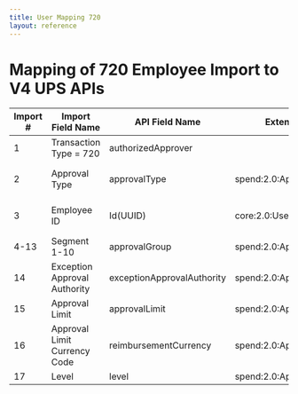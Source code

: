 ```yaml
---
title: User Mapping 720
layout: reference
---
```

# Mapping of 720 Employee Import to V4 UPS APIs

Import #|Import Field Name|API Field Name|Extension|Notes
---|---|---|---|---|
1|Transaction Type = 720|authorizedApprover|
2|Approval Type|approvalType|spend:2.0:ApproverLimit|Values: payment, request, report, purchaseRequest
3|Employee ID|Id(UUID)|core:2.0:User| Must be an existing employee ID
4-13|Segment 1-10|approvalGroup|spend:2.0:ApproverLimit
14|Exception Approval Authority|exceptionApprovalAuthority|spend:2.0:ApproverLimit
15|Approval Limit|approvalLimit|spend:2.0:ApproverLimit
16|Approval Limit Currency Code|reimbursementCurrency|spend:2.0:ApproverLimit
17|Level|level|spend:2.0:ApproverLimit
